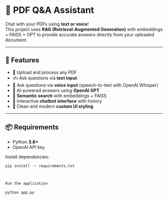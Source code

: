 

# 📘 PDF Q&A Assistant  

Chat with your PDFs using **text or voice**!  
This project uses **RAG (Retrieval-Augmented Generation)** with embeddings + FAISS + GPT to provide accurate answers directly from your uploaded document.  

---

## 🚀 Features  
- 📂 Upload and process any PDF  
- ✍️ Ask questions via **text input**  
- 🎤 Ask questions via **voice input** (speech-to-text with OpenAI Whisper)  
- 🤖 AI-powered answers using **OpenAI GPT**  
- 🔎 **Semantic search** with embeddings + FAISS  
- 💬 Interactive **chatbot interface** with history  
- 🎨 Clean and modern **custom UI styling**  

---

## 📦 Requirements  

- Python **3.8+**  
- OpenAI API key  

Install dependencies:  
```bash
pip install -r requirements.txt



Run the application

python app.py
